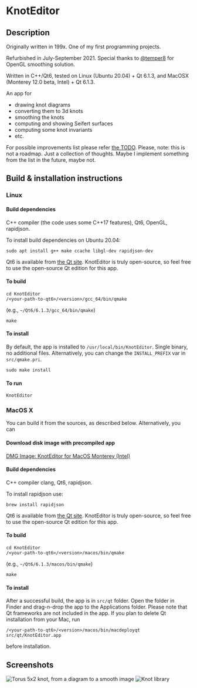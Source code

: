 # KnotEditor

## Description

Originally written in 199x. One of my first programming projects.

Refurbished in July-September 2021. Special thanks to [@temper8]( https://github.com/temper8 ) for OpenGL smoothing solution.

Written in C++/Qt6, tested on Linux (Ubuntu 20.04) + Qt 6.1.3, and MacOSX (Monterey 12.0 beta, Intel) + Qt 6.1.3.

An app for

* drawing knot diagrams
* converting them to 3d knots
* smoothing the knots
* computing and showing Seifert surfaces
* computing some knot invariants
* etc.

For possible improvements list please refer [the TODO](https://github.com/geometer/KnotEditor/blob/master/doc/TODO.md). Please, note: this is not a roadmap. Just a collection of thoughts. Maybe I implement something from the list in the future, maybe not.

## Build & installation instructions

### Linux

#### Build dependencies

C++ compiler (the code uses some C++17 features), Qt6, OpenGL, rapidjson.

To install build dependencies on Ubuntu 20.04:
```
sudo apt install g++ make ccache libgl-dev rapidjson-dev
```

Qt6 is available from [the Qt site](https//www.qt.io/download). KnotEditor is truly open-source, so feel free to use the open-source Qt edition for this app.

#### To build
```
cd KnotEditor
/<your-path-to-qt6>/<version>/gcc_64/bin/qmake
```
(e.g., `~/Qt6/6.1.3/gcc_64/bin/qmake`)
```
make
```

#### To install
By default, the app is installed to `/usr/local/bin/KnotEditor`. Single binary, no additional files. Alternatively, you can change the `INSTALL_PREFIX` var in `src/qmake.pri`.
```
sudo make install
```

#### To run
```
KnotEditor
```

### MacOS X

You can build it from the sources, as described below. Alternatively, you can

#### Download disk image with precompiled app

[DMG Image: KnotEditor for MacOS Monterey (Intel)](https://github.com/geometer/KnotEditor/blob/master/pre-built/KnotEditor-1.0.20210910.dmg?raw=true)

#### Build dependencies

C++ compiler clang, Qt6, rapidjson.

To install rapidjson use:
```
brew install rapidjson
```

Qt6 is available from [the Qt site](https//www.qt.io/download). KnotEditor is truly open-source, so feel free to use the open-source Qt edition for this app.

#### To build
```
cd KnotEditor
/<your-path-to-qt6>/<version>/macos/bin/qmake
```
(e.g., `~/Qt6/6.1.3/macos/bin/qmake`)
```
make
```

#### To install

After a successful build, the app is in ```src/qt``` folder. Open the folder in Finder and drag-n-drop the app to the Applications folder. Please note that Qt frameworks are not included in the app. If you plan to delete Qt installation from your Mac, run
```
/<your-path-to-qt6>/<version>/macos/bin/macdeployqt src/qt/KnotEditor.app
```
before installation.

## Screenshots

![Torus 5x2 knot, from a diagram to a smooth image](https://github.com/geometer/KnotEditor/blob/master/screenshots/2021-09-10.png?raw=true)
![Knot library](https://github.com/geometer/KnotEditor/blob/master/screenshots/2021-09-10-library.png?raw=true)
